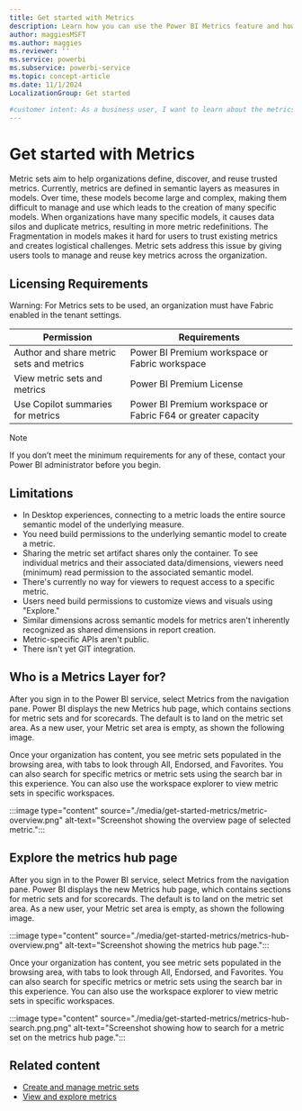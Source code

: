 ```yaml
---
title: Get started with Metrics
description: Learn how you can use the Power BI Metrics feature and how to manage key metrics across your organization.
author: maggiesMSFT
ms.author: maggies
ms.reviewer: ''
ms.service: powerbi
ms.subservice: powerbi-service
ms.topic: concept-article
ms.date: 11/1/2024
LocalizationGroup: Get started

#customer intent: As a business user, I want to learn about the metrics feature so that I ca use it in my organization.
---
```


# Get started with Metrics

Metric sets aim to help organizations define, discover, and reuse trusted metrics. Currently, metrics are defined in semantic layers as measures in models. Over time, these models become large and complex, making them difficult to manage and use which leads to the creation of many specific models. When organizations have many specific models, it causes data silos and duplicate metrics, resulting in more metric redefinitions. The Fragmentation in models makes it hard for users to trust existing metrics and creates logistical challenges. Metric sets address this issue by giving users tools to manage and reuse key metrics across the organization.  

## Licensing Requirements

Warning: For Metrics sets to be used, an organization must have Fabric enabled in the tenant settings.    

|Permission|Requirements|
|----|----|
|Author and share metric sets and metrics|Power BI Premium workspace or Fabric workspace|
|View metric sets and metrics|Power BI Premium License|
|Use Copilot summaries for metrics|Power BI Premium workspace or Fabric F64 or greater capacity|

> [!NOTE]
> If you don’t meet the minimum requirements for any of these, contact your Power BI administrator before you begin.

## Limitations

- In Desktop experiences, connecting to a metric loads the entire source semantic model of the underlying measure.
- You need build permissions to the underlying semantic model to create a metric.
- Sharing the metric set artifact shares only the container. To see individual metrics and their associated data/dimensions, viewers need (minimum) read permission to the associated semantic model.
- There's currently no way for viewers to request access to a specific metric.
- Users need build permissions to customize views and visuals using "Explore."
- Similar dimensions across semantic models for metrics aren't inherently recognized as shared dimensions in report creation.
- Metric-specific APIs aren't public.
- There isn't yet GIT integration.

## Who is a Metrics Layer for?

After you sign in to the Power BI service, select Metrics from the navigation pane. Power BI displays the new Metrics hub page, which contains sections for metric sets and for scorecards. The default is to land on the metric set area. As a new user, your Metric set area is empty, as shown the following image.

Once your organization has content, you see metric sets populated in the browsing area, with tabs to look through All, Endorsed, and Favorites. You can also search for specific metrics or metric sets using the search bar in this experience. You can also use the workspace explorer to view metric sets in specific workspaces.

:::image type="content" source="./media/get-started-metrics/metric-overview.png" alt-text="Screenshot showing the overview page of selected metric.":::

## Explore the metrics hub page

After you sign in to the Power BI service, select Metrics from the navigation pane. Power BI displays the new Metrics hub page, which contains sections for metric sets and for scorecards. The default is to land on the metric set area. As a new user, your Metric set area is empty, as shown the following image.

:::image type="content" source="./media/get-started-metrics/metrics-hub-overview.png" alt-text="Screenshot showing the metrics hub page.":::

Once your organization has content, you see metric sets populated in the browsing area, with tabs to look through All, Endorsed, and Favorites. You can also search for specific metrics or metric sets using the search bar in this experience.
You can also use the workspace explorer to view metric sets in specific workspaces.

:::image type="content" source="./media/get-started-metrics/metrics-hub-search.png.png" alt-text="Screenshot showing how to search for a metric set on the metrics hub page.":::

## Related content

- [Create and manage metric sets](create-metric-sets.md)
- [View and explore metrics](view-explore-metrics.md)
